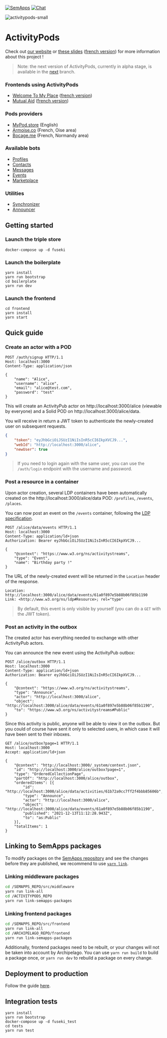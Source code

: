 [![SemApps](https://badgen.net/badge/Powered%20by/SemApps/28CDFB)](https://semapps.org) [![Chat](https://badgen.net/badge/chat/on%20rocket.chat/orange)](https://chat.lescommuns.org/channel/activitypods)

![activitypods-small](https://user-images.githubusercontent.com/17931931/215525902-6ae72fa9-fde0-43eb-a053-0ccfd4565ead.png)
# ActivityPods

Check out [our website](https://activitypods.org) or [these slides](./proposal/proposal-english.pdf) ([french version](./proposal/proposal-french.pdf)) for more information about this project !

> Note: the next version of ActivityPods, currently in alpha stage, is available in the [next](https://github.com/assemblee-virtuelle/activitypods/tree/next) branch.

### Frontends using ActivityPods

- [Welcome To My Place](https://github.com/assemblee-virtuelle/welcometomyplace) ([french version](https://bienvenuechezmoi.org))
- [Mutual Aid](https://github.com/assemblee-virtuelle/mutual-aid.app) ([french version](https://lentraide.app))

### Pods providers

- [MyPod.store](https://mypod.store) (English)
- [Armoise.co](https://armoise.co) (French, Oise area)
- [Bocage.me](https://bocage.me) (French, Normandy area)

### Available bots

- [Profiles](packages/profiles/README.md)
- [Contacts](packages/contacts/README.md)
- [Messages](packages/messages/README.md)
- [Events](packages/events/README.md)
- [Marketplace](packages/marketplace)

### Utilities

- [Synchronizer](packages/synchronizer/README.md)
- [Announcer](packages/announcer/README.md)


## Getting started

### Launch the triple store

```
docker-compose up -d fuseki
```

### Launch the boilerplate

```
yarn install
yarn run bootstrap
cd boilerplate
yarn run dev
```

### Launch the frontend

```
cd frontend
yarn install
yarn start
```


## Quick guide

### Create an actor with a POD

```
POST /auth/signup HTTP/1.1
Host: localhost:3000
Content-Type: application/json

{
    "name": "Alice",
    "username": "alice",
    "email": "alice@test.com",
    "password": "test"
}
```

This will create an ActivityPub actor on http://localhost:3000/alice (viewable by everyone) and a Solid POD on http://localhost:3000/alice/data. 

You will receive in return a JWT token to authenticate the newly-created user on subsequent requests. 

```json
{
    "token": "eyJhbGciOiJSUzI1NiIsInR5cCI6IkpXVCJ9...",
    "webId": "http://localhost:3000/alice",
    "newUser": true
}
```

> If you need to login again with the same user, you can use the `/auth/login` endpoint with the username and password.

### Post a resource in a container

Upon actor creation, several LDP containers have been automatically created on the http://localhost:3000/alice/data POD: `/profiles`, `/events`, `/places`.

You can now post an event on the `/events` container, following the [LDP specification](https://www.w3.org/TR/ldp-primer/).

```
POST /alice/data/events HTTP/1.1
Host: localhost:3000
Content-Type: application/ld+json
Authorization: Bearer eyJhbGciOiJSUzI1NiIsInR5cCI6IkpXVCJ9...

{
    "@context": "https://www.w3.org/ns/activitystreams",
    "type": "Event",
    "name": "Birthday party !"
}
```

The URL of the newly-created event will be returned in the `Location` header of the response.

```
Location: http://localhost:3000/alice/data/events/61a0f897e5b88b06f85b1190
Link: <http://www.w3.org/ns/ldp#Resource>; rel="type"
```

> By default, this event is only visible by yourself (you can do a `GET`  with the JWT token).

### Post an activity in the outbox

The created actor has everything needed to exchange with other ActivityPub actors.

You can announce the new event using the ActivityPub outbox:

```
POST /alice/outbox HTTP/1.1
Host: localhost:3000
Content-Type: application/ld+json
Authorization: Bearer eyJhbGciOiJSUzI1NiIsInR5cCI6IkpXVCJ9...

{
    "@context": "https://www.w3.org/ns/activitystreams",
    "type": "Announce",
    "actor": "http://localhost:3000/alice",
    "object": "http://localhost:3000/alice/data/events/61a0f897e5b88b06f85b1190",
    "to": "https://www.w3.org/ns/activitystreams#Public"
}
```

Since this activity is public, anyone will be able to view it on the outbox. But you could of course have sent it only to selected users, in which case it will have been sent to their inboxes.

```
GET /alice/outbox?page=1 HTTP/1.1
Host: localhost:3000
Accept: application/ld+json

{
    "@context": "http://localhost:3000/_system/context.json",
    "id": "http://localhost:3000/alice/outbox?page=1",
    "type": "OrderedCollectionPage",
    "partOf": "http://localhost:3000/alice/outbox",
    "orderedItems": [{
        "id": "http://localhost:3000/alice/data/activities/61b72a9cc7ff2f4bbb85606b",
        "type": "Announce",
        "actor": "http://localhost:3000/alice",
        "object": "http://localhost:3000/alice/data/events/61a0f897e5b88b06f85b1190",
        "published": "2021-12-13T11:12:28.943Z",
        "to": "as:Public"
    }],
    "totalItems": 1
}
```

## Linking to SemApps packages

To modify packages on the [SemApps repository](https://github.com/assemblee-virtuelle/semapps) and see the changes before they are published, we recommend to use [`yarn link`](https://classic.yarnpkg.com/en/docs/cli/link/).

### Linking middleware packages

```bash
cd /SEMAPPS_REPO/src/middleware
yarn run link-all
cd /ACTIVITYPODS_REPO
yarn run link-semapps-packages
```

### Linking frontend packages

```bash
cd /SEMAPPS_REPO/src/frontend
yarn run link-all
cd /ARCHIPELAGO_REPO/frontend
yarn run link-semapps-packages
```

Additionally, frontend packages need to be rebuilt, or your changes will not be taken into account by Archipelago.
You can use `yarn run build` to build a package once, or `yarn run dev` to rebuild a package on every change.


## Deployment to production

Follow the guide [here](deploy/README.md).


## Integration tests

```
yarn install
yarn run bootstrap
docker-compose up -d fuseki_test
cd tests
yarn run test
```
